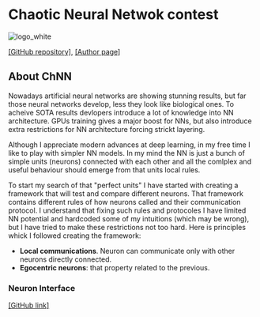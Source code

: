 # Chaotic Neural Netwok contest
![logo_white](https://user-images.githubusercontent.com/39711437/128076420-c9792357-3d45-4978-84cf-a1b98a036100.png)

[[GitHub repository]](https://github.com/dimitree54/ChNN), [[Author page]](https://github.com/dimitree54)

## About ChNN
Nowadays artificial neural networks are showing stunning results, but far those neural networks develop, less they look like biological ones. To acheive SOTA results devlopers introduce a lot of knowledge into NN architecture. GPUs training gives a major boost for NNs, but also introduce extra restrictions for NN architecture forcing strickt layering.

Although I appreciate modern advances at deep learning, in my free time I like to play with simpler NN models. In my mind the NN is just a bunch of simple units (neurons) connected with each other and all the comlplex and useful behaviour should emerge from that units local rules.

To start my search of that "perfect units" I have started with creating a framework that will test and compare different neurons. That framework contains different rules of how neurons called and their communication protocol. I understand that fixing such rules and protocoles I have limited NN potential and hardcoded some of my intuitions (which may be wrong), but I have tried to make these restrictions not too hard. Here is principles whick I followed creating the framework:
 - **Local communications**. Neuron can communicate only with other neurons directly connected.
 - **Egocentric neurons**: that property related to the previous.

### Neuron Interface
[[GitHub link]](https://github.com/dimitree54/ChNN/blob/master/library/main/we/rashchenko/neurons/Neuron.kt)
